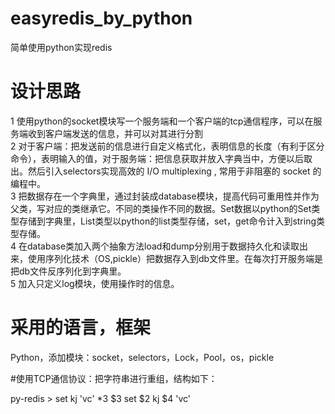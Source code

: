 # easyredis_by_python
简单使用python实现redis

# 设计思路
1	使用python的socket模块写一个服务端和一个客户端的tcp通信程序，可以在服务端收到客户端发送的信息，并可以对其进行分割<br>
2	对于客户端：把发送前的信息进行自定义格式化，表明信息的长度（有利于区分命令），表明输入的值，对于服务端：把信息获取并放入字典当中，方便以后取出。然后引入selectors实现高效的 I/O multiplexing ,  常用于非阻塞的 socket  的编程中。<br>
3	把数据存在一个字典里，通过封装成database模块，提高代码可重用性并作为父类，写对应的类继承它。不同的类操作不同的数据。Set数据以python的Set类型存储到字典里，List类型以python的list类型存储，set，get命令计入到string类型存储。<br>
4	在database类加入两个抽象方法load和dump分别用于数据持久化和读取出来，使用序列化技术（OS,pickle）把数据存入到db文件里。在每次打开服务端是把db文件反序列化到字典里。<br>
5	加入只定义log模块，使用操作时的信息。<br>

# 采用的语言，框架
Python，添加模块：socket，selectors，Lock，Pool，os，pickle

#使用TCP通信协议：把字符串进行重组，结构如下：
 
py-redis > set kj 'vc'
*3
$3
set
$2
kj
$4
'vc'

